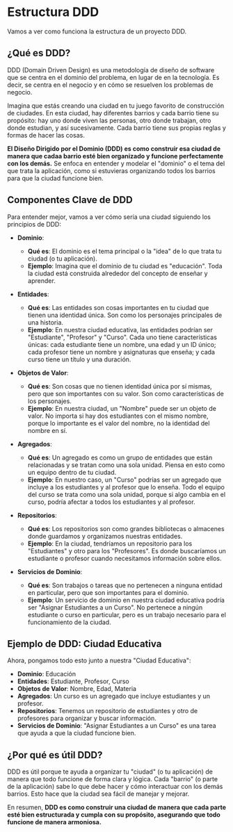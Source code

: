 # Estructura DDD

Vamos a ver como funciona la estructura de un proyecto DDD.

## ¿Qué es DDD?

DDD (Domain Driven Design) es una metodología de diseño de software que se centra en el dominio del problema, en lugar de en la tecnología. Es decir, se centra en el negocio y en cómo se resuelven los problemas de negocio.

Imagina que estás creando una ciudad en tu juego favorito de construcción de ciudades. En esta ciudad, hay diferentes barrios y cada barrio tiene su propósito: hay uno donde viven las personas, otro donde trabajan, otro donde estudian, y así sucesivamente. Cada barrio tiene sus propias reglas y formas de hacer las cosas.

**El Diseño Dirigido por el Dominio (DDD) es como construir esa ciudad de manera que cadaa barrio esté bien organizado y funcione perfectamente con los demás.** Se enfoca en entender y modelar el "dominio" o el tema del que trata la aplicación, como si estuvieras organizando todos los barrios para que la ciudad funcione bien.

## Componentes Clave de DDD

Para entender mejor, vamos a ver cómo sería una ciudad siguiendo los principios de DDD:

- **Dominio**:
  - **Qué es**: El dominio es el tema principal o la "idea" de lo que trata tu ciudad (o tu aplicación).
  - **Ejemplo**: Imagina que el dominio de tu ciudad es "educación". Toda la ciudad está construida alrededor del concepto de enseñar y aprender.

- **Entidades**:
    - **Qué es**: Las entidades son cosas importantes en tu ciudad que tienen una identidad única. Son como los personajes principales de una historia.
    - **Ejemplo**: En nuestra ciudad educativa, las entidades podrían ser "Estudiante", "Profesor" y "Curso". Cada uno tiene características únicas: cada estudiante tiene un nombre, una edad y un ID único; cada profesor tiene un nombre y asignaturas que enseña; y cada curso tiene un título y una duración.

- **Objetos de Valor**:
    - **Qué es**: Son cosas que no tienen identidad única por sí mismas, pero que son importantes con su valor. Son como características de los personajes.
    - **Ejemplo**: En nuestra ciudad, un "Nombre" puede ser un objeto de valor. No importa si hay dos estudiantes con el mismo nombre, porque lo importante es el valor del nombre, no la identidad del nombre en sí.
  
- **Agregados**:
    - **Qué es**: Un agregado es como un grupo de entidades que están relacionadas y se tratan como una sola unidad. Piensa en esto como un equipo dentro de tu ciudad.
    - **Ejemplo**: En nuestro caso, un "Curso" podrías ser un agregado que incluye a los estudiantes y al profesor que lo enseña. Todo el equipo del curso se trata como una sola unidad, porque si algo cambia en el curso, podría afectar a todos los estudiantes y al profesor.

- **Repositorios**:
  - **Qué es**: Los repositorios son como grandes bibliotecas o almacenes donde guardamos y organizamos nuestras entidades.
  - **Ejemplo**: En la ciudad, tendríamos un repositorio para los "Estudiantes" y otro para los "Profesores". Es donde buscaríamos un estudiante o profesor cuando necesitamos información sobre ellos.

- **Servicios de Dominio**:
  - **Qué es**: Son trabajos o tareas que no pertenecen a ninguna entidad en particular, pero que son importantes para el dominio.
  - **Ejemplo**: Un servicio de dominio en nuestra ciudad educativa podría ser "Asignar Estudiantes a un Curso". No pertenece a ningún estudiante o curso en particular, pero es un trabajo necesario para el funcionamiento de la ciudad.

## Ejemplo de DDD: Ciudad Educativa

Ahora, pongamos todo esto junto a nuestra "Ciudad Educativa":

- **Dominio**: Educación
- **Entidades**: Estudiante, Profesor, Curso
- **Objetos de Valor**: Nombre, Edad, Materia
- **Agregados**: Un curso es un agregado que incluye estudiantes y un profesor.
- **Repositorios**: Tenemos un repositorio de estudiantes y otro de profesores para organizar y buscar información.
- **Servicios de Dominio**: "Asignar Estudiantes a un Curso" es una tarea que ayuda a que la ciudad funcione bien.

## ¿Por qué es útil DDD?

DDD es útil porque te ayuda a organizar tu "ciudad" (o tu aplicación) de manera que todo funcione de forma clara y lógica. Cada "barrio" (o parte de la aplicación) sabe lo que debe hacer y cómo interactuar con los demás barrios. Esto hace que la ciudad sea fácil de manejar y mejorar.

En resumen, **DDD es como construir una ciudad de manera que cada parte esté bien estructurada y cumpla con su propósito, asegurando que todo funcione de manera armoniosa.**